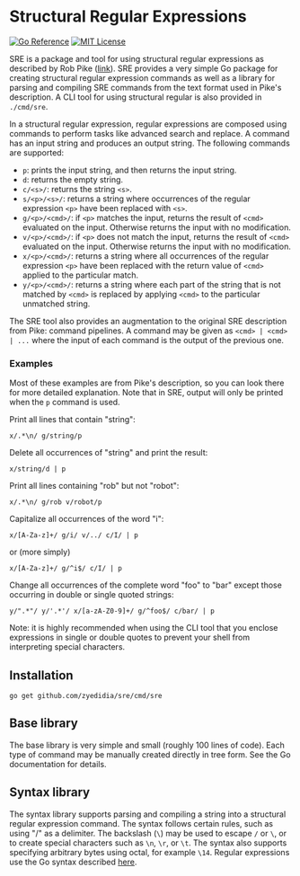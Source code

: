# Structural Regular Expressions

[![Go Reference](https://pkg.go.dev/badge/github.com/zyedidia/sre.svg)](https://pkg.go.dev/github.com/zyedidia/sre)
[![MIT License](https://img.shields.io/badge/license-MIT-blue.svg)](https://github.com/zyedidia/sre/blob/master/LICENSE)

SRE is a package and tool for using structural regular expressions as described
by Rob Pike ([link](http://doc.cat-v.org/bell_labs/structural_regexps/)). SRE
provides a very simple Go package for creating structural regular expression
commands as well as a library for parsing and compiling SRE commands from the
text format used in Pike's description. A CLI tool for using structural regular
is also provided in `./cmd/sre`.

In a structural regular expression, regular expressions are composed using
commands to perform tasks like advanced search and replace. A command has
an input string and produces an output string. The following commands are
supported:

* `p`: prints the input string, and then returns the input string.
* `d`: returns the empty string.
* `c/<s>/`: returns the string `<s>`.
* `s/<p>/<s>/`: returns a string where occurrences of the regular expression
  `<p>` have been replaced with `<s>`.
* `g/<p>/<cmd>/`: if `<p>` matches the input, returns the result of `<cmd>`
  evaluated on the input. Otherwise returns the input with no modification.
* `v/<p>/<cmd>/`: if `<p>` does not match the input, returns the result of
  `<cmd>` evaluated on the input. Otherwise returns the input with no
  modification.
* `x/<p>/<cmd>/`: returns a string where all occurrences of the regular
  expression `<p>` have been replaced with the return value of `<cmd>` applied
  to the particular match.
* `y/<p>/<cmd>/`: returns a string where each part of the string that is not
  matched by `<cmd>` is replaced by applying `<cmd>` to the particular
  unmatched string.

The SRE tool also provides an augmentation to the original SRE description from
Pike: command pipelines. A command may be given as `<cmd> | <cmd> | ...` where
the input of each command is the output of the previous one.

### Examples

Most of these examples are from Pike's description, so you can look there for
more detailed explanation. Note that in SRE, output will only be printed when
the `p` command is used.

Print all lines that contain "string":

```
x/.*\n/ g/string/p
```

Delete all occurrences of "string" and print the result:

```
x/string/d | p
```

Print all lines containing "rob" but not "robot":

```
x/.*\n/ g/rob v/robot/p
```

Capitalize all occurrences of the word "i":

```
x/[A-Za-z]+/ g/i/ v/../ c/I/ | p
```

or (more simply)

```
x/[A-Za-z]+/ g/^i$/ c/I/ | p
```

Change all occurrences of the complete word "foo" to "bar" except those
occurring in double or single quoted strings:

```
y/".*"/ y/'.*'/ x/[a-zA-Z0-9]+/ g/^foo$/ c/bar/ | p
```

Note: it is highly recommended when using the CLI tool that you enclose
expressions in single or double quotes to prevent your shell from interpreting
special characters.

## Installation

```
go get github.com/zyedidia/sre/cmd/sre
```

## Base library

The base library is very simple and small (roughly 100 lines of code). Each
type of command may be manually created directly in tree form. See the Go
documentation for details.

## Syntax library

The syntax library supports parsing and compiling a string into a structural
regular expression command. The syntax follows certain rules, such as using "/"
as a delimiter. The backslash (`\`) may be used to escape `/` or `\`, or to
create special characters such as `\n`, `\r`, or `\t`. The syntax also supports
specifying arbitrary bytes using octal, for example `\14`. Regular expressions
use the Go syntax described [here](https://golang.org/pkg/regexp/syntax/).
